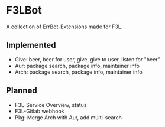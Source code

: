 # F3LBot #

A collection of ErrBot-Extensions made for F3L.

## Implemented ##

* Give: beer, beer for user, give, give to user, listen for "beer"
* Aur: package search, package info, maintainer info
* Arch: package search, package info, maintainer info

## Planned ##

* F3L-Service Overview, status
* F3L-Gitlab webhook
* Pkg: Merge Arch with Aur, add multi-search
